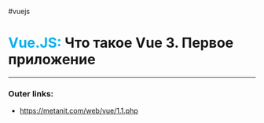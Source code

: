 #vuejs
# <font color="#00b0f0">Vue.JS:</font> Что такое Vue 3. Первое приложение
---
### Outer links:
- https://metanit.com/web/vue/1.1.php